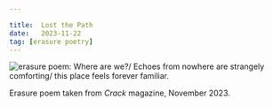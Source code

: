 ```yaml
---

title:  Lost the Path
date:   2023-11-22
tag: [erasure poetry]
---
```


<img src="https://www.davidralphlewis.co.uk/assets/images/articles/2023/reverb.jpeg" alt="erasure poem: Where are we?/ Echoes from nowhere are strangely comforting/ this place feels forever familiar." title="*Constant Buzzing*" class="responsive"><br>

Erasure poem taken from *Crack* magazine, November 2023.
